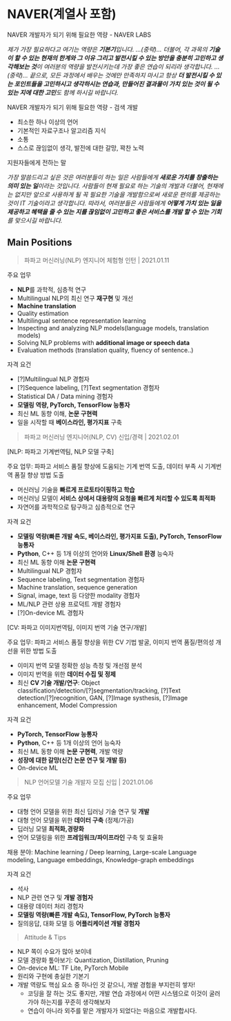 # NAVER(계열사 포함)

NAVER 개발자가 되기 위해 필요한 역량 - NAVER LABS

*제가 가장 필요하다고 여기는 역량은 **기본기**입니다. ...(중략)... 더불어, 각 과목의 **기술이 할 수 있는 현재의 한계와 그 이유 그리고 발전시킬 수 있는 방안을 충분히 고민하고 생각해보는 것**이 여러분의 역량을 발전시키는데 가장 좋은 연습이 되리라 생각합니다. ...(중략)... 끝으로, 모든 과정에서 배우는 것에만 만족하지 마시고 항상 **더 발전시킬 수 있는 포인트들을 고민하시고 생각하시는 연습과, 만들어진 결과물이 가치 있는 것이 될 수 있는 지에 대한 고민**도 함께 하시길 바랍니다.*

NAVER 개발자가 되기 위해 필요한 역량 - 검색 개발

- 최소한 하나 이상의 언어
- 기본적인 자료구조나 알고리즘 지식
- 소통
- 스스로 끊임없이 생각, 발전에 대한 갈망, 꽉찬 노력

지원자들에게 전하는 말

*가장 말씀드리고 싶은 것은 여러분들이 하는 일은 사람들에게 **새로운 가치를 창출하는 의미 있는 일**이라는 것입니다. 사람들이 현재 필요로 하는 기술의 개발과 더불어, 현재에는 없지만 앞으로 사용하게 될 꼭 필요한 기술을 개발함으로써 새로운 편의를 제공하는 것이 IT 기술이라고 생각합니다. 따라서, 여러분들은 사람들에게 **어떻게 가치 있는 일을 제공하고 혜택을 줄 수 있는 지를 끊임없이 고민하고 좋은 서비스를 개발 할 수 있는 기회**를 맞으시길 바랍니다.*

## Main Positions

> 파파고 머신러닝(NLP) 엔지니어 체험형 인턴 | 2021.01.11

주요 업무

- **NLP**를 과학적, 심층적 연구
- Multilingual NLP의 최신 연구 **재구현** 및 개선
- **Machine translation**
- Quality estimation
- Multilingual sentence representation learning
- Inspecting and analyzing NLP models(language models, translation models)
- Solving NLP problems with **additional image or speech data**
- Evaluation methods (translation quality, fluency of sentence..)

자격 요건

- [?]Multilingual NLP 경험자
- [?]Sequence labeling, [?]Text segmentation 경험자
- Statistical DA / Data mining 경험자
- **모델링 역량, PyTorch, TensorFlow 능통자**
- 최신 ML 동향 이해, **논문 구현력**
- 일을 시작할 때 **베이스라인, 평가지표** 구축

> 파파고 머신러닝 엔지니어(NLP, CV) 신입/경력 | 2021.02.01

[NLP: 파파고 기계번역팀, NLP 모델 구축]

주요 업무: 파파고 서비스 품질 향상에 도움되는 기계 번역 도출, 데이터 부족 시 기계번역 품질 향상 방법 도출

- 머신러닝 기술을 **빠르게 프로토타이핑하고 학습**
- 머신러닝 모델이 **서비스 상에서 대용량의 요청을 빠르게 처리할 수 있도록 최적화**
- 자연어를 과학적으로 탐구하고 심층적으로 연구

자격 요건

- **모델링 역량(빠른 개발 속도, 베이스라인, 평가지표 도출), PyTorch, TensorFlow 능통자**
- **Python**, C++ 등 1개 이상의 언어와 **Linux/Shell 환경** 능숙자
- 최신 ML 동향 이해 **논문 구현력**
- Multilingual NLP 경험자
- Sequence labeling, Text segmentation 경험자
- Machine translation, sequence generation 
- Signal, image, text 등 다양한 modality 경험자
- ML/NLP 관련 상용 프로덕트 개발 경험자
- [?]On-device ML 경험자

[CV: 파파고 이미지번역팀, 이미지 번역 기술 연구/개발]

주요 업무: 파파고 서비스 품질 향상을 위한 CV 기법 발굴, 이미지 번역 품질/편의성 개선을 위한 방법 도출

- 이미지 번역 모델 정확한 성능 측정 및 개선점 분석
- 이미지 번역을 위한 **데이터 수집 및 정제**
- 최신 **CV 기술 개발/연구**: Object classification/detection/[?]segmentation/tracking, [?]Text detection/[?]recognition, GAN, [?]Image systhesis, [?]Image enhancement, Model Compression

자격 요건

- **PyTorch, TensorFlow 능통자**
- **Python**, C++ 등 1개 이상의 언어 능숙자
- 최신 ML 동향 이해 **논문 구현력**, 개발 역량
- **성장에 대한 갈망(신간 논문 연구 및 개발 등)**
- On-device ML



> NLP 언어모델 기술 개발자 모집 신입 | 2021.01.06

주요 업무

- 대형 언어 모델을 위한 최신 딥러닝 기술 연구 및 **개발**
- 대형 언어 모델을 위한 **데이터 구축** (정제/가공)
- 딥러닝 모델 **최적화,경량화**
- 언어 모델링을 위한 **프레임워크/파이프라인** 구축 및 효율화

채용 분야: Machine learning / Deep learning, Large-scale Language modeling, Language embeddings, Knowledge-graph embeddings

자격 요건

- 석사
- NLP 관련 연구 및 **개발 경험자**
- 대용량 데이터 처리 경험자
- **모델링 역량(빠른 개발 속도), TensorFlow, PyTorch 능통자**
- 질의응답, 대화 모델 등 **어플리케이션 개발 경험자**



> Attitude & Tips

- NLP 쪽이 수요가 많아 보이네
- 모델 경량화 톺아보기: Quantization, Distillation, Pruning
- On-device ML: TF Lite, PyTorch Mobile
- 원리와 구현에 충실한 기본기
- 개발 역량도 핵심 요소 중 하나인 것 같으니, 개발 경험을 부지런히 쌓자!
  - 코딩을 잘 하는 것도 좋지만, 개발 연습 과정에서 어떤 시스템으로 이것이 굴러가야 하는지를 꾸준히 생각해보자
  - 연습이 아니라 외주를 맡은 개발자가 되었다는 마음으로 개발합시다.